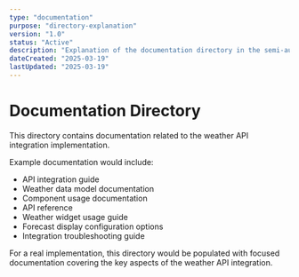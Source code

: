 ```yaml
---
type: "documentation"
purpose: "directory-explanation"
version: "1.0"
status: "Active"
description: "Explanation of the documentation directory in the semi-automatic example implementation plan"
dateCreated: "2025-03-19"
lastUpdated: "2025-03-19"
---
```


# Documentation Directory

This directory contains documentation related to the weather API integration implementation.

Example documentation would include:
- API integration guide
- Weather data model documentation
- Component usage documentation
- API reference
- Weather widget usage guide
- Forecast display configuration options
- Integration troubleshooting guide

For a real implementation, this directory would be populated with focused documentation covering the key aspects of the weather API integration. 